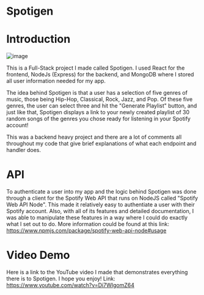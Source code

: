 ﻿# Spotigen

# Introduction
![image](https://user-images.githubusercontent.com/103136187/236654465-d88d26e3-e440-4712-a55c-16ec38cfe51e.png)

This is a Full-Stack project I made called Spotigen. I used React for the frontend, NodeJs (Express) for the backend, and MongoDB where I stored all user information needed for my app. 

The idea behind Spotigen is that a user has a selection of five genres of music, those being Hip-Hop, Classical, Rock, Jazz, and Pop. Of these five genres, the user can select three and hit the "Generate Playlist" button, and just like that, Spotigen displays a link to your newly created playlist of 30 random songs of the genres you chose ready for listening in your Spotify account!

 This was a backend heavy project and there are a lot of comments all throughout my code that give brief explanations of what each endpoint and handler does.

# API 
To authenticate a user into my app and the logic behind Spotigen was done through a client for the Spotify Web API that runs on NodeJS called "Spotify Web API Node". This made it relatively easy to authentiate a user with their Spotify account. Also, with all of its features and detailed documentation, I was able to manipulate these features in a way where I could do exactly what I set out to do. More information could be found at this link: https://www.npmjs.com/package/spotify-web-api-node#usage

# Video Demo
Here is a link to the YouTube video I made that demonstrates everything there is to Spotigen. I hope you enjoy!
Link: https://www.youtube.com/watch?v=Di7WIgomZ64
